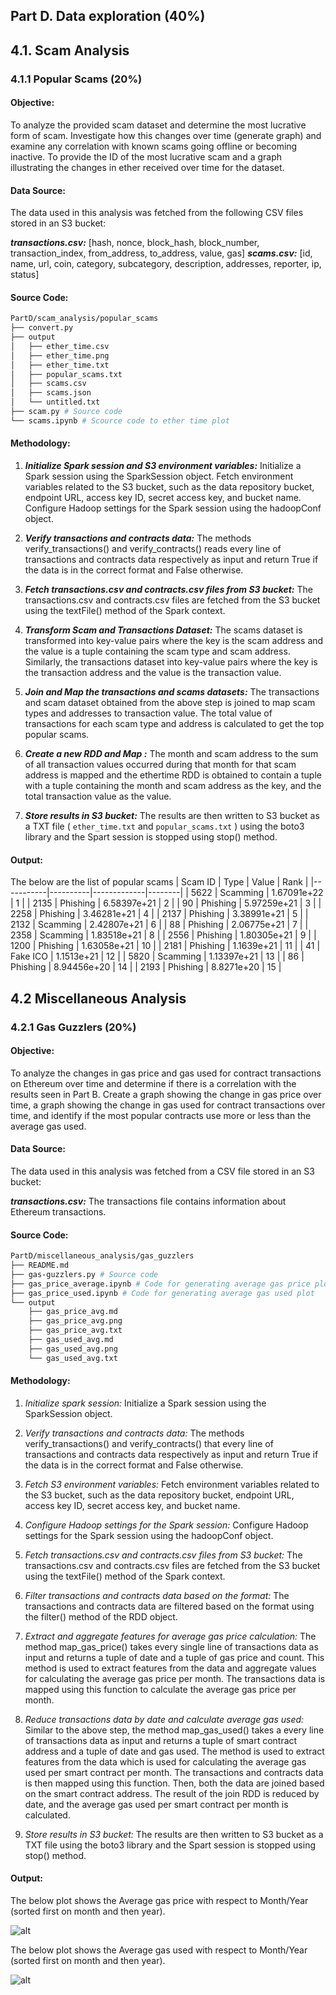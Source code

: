 
## Part D. Data exploration (40%)
## 4.1. Scam Analysis

### 4.1.1 Popular Scams (20%)
#### Objective:
To analyze the provided scam dataset and determine the most lucrative form of scam. Investigate how this changes over time (generate graph) and examine any correlation with known scams going offline or becoming inactive. To provide the ID of the most lucrative scam and a graph illustrating the changes in ether received over time for the dataset.

#### Data Source:
The data used in this analysis was fetched from the following CSV files stored in an S3 bucket:

***transactions.csv:*** [hash, nonce, block_hash, block_number, transaction_index, from_address, to_address, value, gas]
***scams.csv:*** [id, name, url, coin, category, subcategory, description, addresses, reporter, ip, status]

#### Source Code:

```sh
PartD/scam_analysis/popular_scams
├── convert.py
├── output
│   ├── ether_time.csv
│   ├── ether_time.png
│   ├── ether_time.txt
│   ├── popular_scams.txt
│   ├── scams.csv
│   ├── scams.json
│   └── untitled.txt
├── scam.py # Source code
└── scams.ipynb # Scource code to ether time plot
```
#### Methodology:


1.  ***Initialize Spark session and S3 environment variables:*** Initialize a Spark session using the SparkSession object. Fetch environment variables related to the S3 bucket, such as the data repository bucket, endpoint URL, access key ID, secret access key, and bucket name. Configure Hadoop settings for the Spark session using the hadoopConf object.

2. ***Verify transactions and contracts data:*** The methods verify_transactions() and verify_contracts() reads every line of transactions and contracts data respectively as input and return True if the data is in the correct format and False otherwise.
3.  ***Fetch transactions.csv and contracts.csv files from S3 bucket:***  The transactions.csv and contracts.csv files are fetched from the S3 bucket using the textFile() method of the Spark context.

4.  ***Transform Scam and Transactions Dataset:*** The scams dataset is transformed into key-value pairs where the key is the scam address and the value is a tuple containing the scam type and scam address. Similarly, the transactions dataset into key-value pairs where the key is the transaction address and the value is the transaction value.
5.  ***Join and Map the transactions and scams datasets:*** The transactions and scam dataset obtained from the above step is joined to map scam types and addresses to transaction value. The total value of transactions for each scam type and address is calculated to get the top popular scams.

6.  ***Create a new RDD and Map :*** The month and scam address to the sum of all transaction values occurred during that month for that scam address is mapped and the ethertime RDD is obtained to contain a tuple with a tuple containing the month and scam address as the key, and the total transaction value as the value.
7. ***Store results in S3 bucket:*** The results are then written to S3 bucket as a TXT file ( `ether_time.txt` and `popular_scams.txt` ) using the boto3 library and the Spart session is stopped using stop() method.

#### Output:

The below are the list of popular scams
|   Scam ID | Type     |       Value |   Rank |
|-----------|----------|-------------|--------|
|      5622 | Scamming | 1.67091e+22 |      1 |
|      2135 | Phishing | 6.58397e+21 |      2 |
|        90 | Phishing | 5.97259e+21 |      3 |
|      2258 | Phishing | 3.46281e+21 |      4 |
|      2137 | Phishing | 3.38991e+21 |      5 |
|      2132 | Scamming | 2.42807e+21 |      6 |
|        88 | Phishing | 2.06775e+21 |      7 |
|      2358 | Scamming | 1.83518e+21 |      8 |
|      2556 | Phishing | 1.80305e+21 |      9 |
|      1200 | Phishing | 1.63058e+21 |     10 |
|      2181 | Phishing | 1.1639e+21  |     11 |
|        41 | Fake ICO | 1.1513e+21  |     12 |
|      5820 | Scamming | 1.13397e+21 |     13 |
|        86 | Phishing | 8.94456e+20 |     14 |
|      2193 | Phishing | 8.8271e+20  |     15 |


## 4.2 Miscellaneous Analysis

### 4.2.1 Gas Guzzlers (20%)

#### Objective:
To analyze the changes in gas price and gas used for contract transactions on Ethereum over time and determine if there is a correlation with the results seen in Part B. Create a graph showing the change in gas price over time, a graph showing the change in gas used for contract transactions over time, and identify if the most popular contracts use more or less than the average gas used.

#### Data Source:
The data used in this analysis was fetched from a CSV file stored in an S3 bucket:

***transactions.csv:*** The transactions file contains information about Ethereum transactions.

#### Source Code:
```sh
PartD/miscellaneous_analysis/gas_guzzlers
├── README.md
├── gas-guzzlers.py # Source code
├── gas_price_average.ipynb # Code for generating average gas price plot
├── gas_price_used.ipynb # Code for generating average gas used plot
└── output
    ├── gas_price_avg.md
    ├── gas_price_avg.png
    ├── gas_price_avg.txt
    ├── gas_used_avg.md
    ├── gas_used_avg.png
    └── gas_used_avg.txt
```

#### Methodology:

1. *Initialize spark session:* Initialize a Spark session using the SparkSession object.

2. *Verify transactions and contracts data:* The methods verify_transactions() and verify_contracts() that every line of transactions and contracts data respectively as input and return True if the data is in the correct format and False otherwise.

3. *Fetch S3 environment variables:* Fetch environment variables related to the S3 bucket, such as the data repository bucket, endpoint URL, access key ID, secret access key, and bucket name.

4. *Configure Hadoop settings for the Spark session:* Configure Hadoop settings for the Spark session using the hadoopConf object.

5. *Fetch transactions.csv and contracts.csv files from S3 bucket:* The transactions.csv and contracts.csv files are fetched from the S3 bucket using the textFile() method of the Spark context.

6. *Filter transactions and contracts data based on the format:* The transactions and contracts data are filtered based on the format using the filter() method of the RDD object.

7. *Extract and aggregate features for average gas price calculation:* The method map_gas_price() takes every single line of transactions data as input and returns a tuple of date and a tuple of gas price and count. This method is used to extract features from the data and aggregate values for calculating the average gas price per month. The transactions data is mapped using this function to calculate the average gas price per month.

8. *Reduce transactions data by date and calculate average gas used:* Similar to the above step, the method map_gas_used() takes a every line of transactions data as input and returns a tuple of smart contract address and a tuple of date and gas used. The method is used to extract features from the data which is used for calculating the average gas used per smart contract per month. The transactions and contracts data is then mapped using this function. Then, both the data are joined based on the smart contract address. The result of the join RDD is reduced by date, and the average gas used per smart contract per month is calculated.

9. *Store results in S3 bucket:* The results are then written to S3 bucket as a TXT file using the boto3 library and the Spart session is stopped using stop() method.

#### Output:

The below plot shows the Average gas price with respect to Month/Year (sorted first on month and then year).

![alt](https://github.com/sasidharan01/ECS765P-analysis-of-ethereum-transactions-and-smart-contracts/blob/master/PartD/miscellaneous_analysis/gas_guzzlers/output/gas_price_avg.png)

The below plot shows the Average gas used with respect to Month/Year (sorted first on month and then year).

![alt](https://github.com/sasidharan01/ECS765P-analysis-of-ethereum-transactions-and-smart-contracts/blob/master/PartD/miscellaneous_analysis/gas_guzzlers/output/gas_used_avg.png)